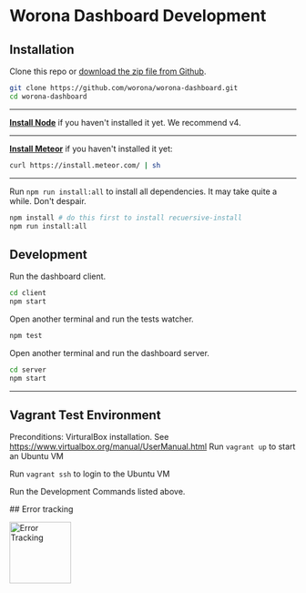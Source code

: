 # Worona Dashboard Development

## Installation

Clone this repo or [download the zip file from Github](https://github.com/worona/worona-dashboard/archive/master.zip).

```bash
git clone https://github.com/worona/worona-dashboard.git
cd worona-dashboard
```

----

[**Install Node**](https://nodejs.org/en/) if you haven't installed it yet. We recommend v4.

----

[**Install Meteor**](https://www.meteor.com/install) if you haven't installed it yet:

```bash
curl https://install.meteor.com/ | sh
```

----

Run `npm run install:all` to install all dependencies. It may take quite a while. Don't despair.

```bash
npm install # do this first to install recuersive-install
npm run install:all
```

## Development

Run the dashboard client.

```bash
cd client
npm start
```

Open another terminal and run the tests watcher.

```bash
npm test
```

Open another terminal and run the dashboard server.

```bash
cd server
npm start
```

---

## Vagrant Test Environment
Preconditions:
  VirturalBox installation. See https://www.virtualbox.org/manual/UserManual.html
Run `vagrant up` to start an Ubuntu VM 

Run `vagrant ssh` to login to the Ubuntu VM

Run the Development Commands listed above.



## Error tracking 

<a href="http://www.rollbar.com"><img alt="Error Tracking" src="https://d26gfdfi90p7cf.cloudfront.net/rollbar-badge.144534.o.png" width="108"></a>


